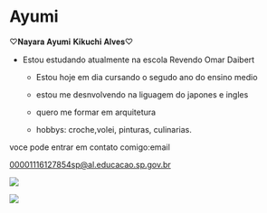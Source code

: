 # Ayumi

♡𝐍𝐚𝐲𝐚𝐫𝐚 𝐀𝐲𝐮𝐦𝐢 𝐊𝐢𝐤𝐮𝐜𝐡𝐢 𝐀𝐥𝐯𝐞𝐬♡

- Estou estudando atualmente na escola Revendo Omar Daibert

  - Estou hoje em dia cursando o segudo ano do ensino medio
 
  - estou me desnvolvendo na liguagem do japones e ingles
 
  - quero me formar em arquitetura
 
  - hobbys: croche,volei, pinturas, culinarias.
 
 voce pode entrar em contato comigo:email

00001116127854sp@al.educacao.sp.gov.br

![](https://media1.tenor.com/m/9AQFlAUIDNwAAAAC/sakura.gif)

![](https://tenor.com/pt-BR/view/one-piece-law-1017-orchestra-gif-25693271)
